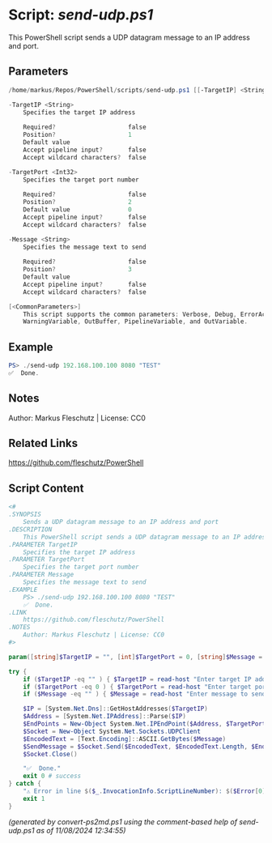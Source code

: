 Script: *send-udp.ps1*
========================

This PowerShell script sends a UDP datagram message to an IP address and port.

Parameters
----------
```powershell
/home/markus/Repos/PowerShell/scripts/send-udp.ps1 [[-TargetIP] <String>] [[-TargetPort] <Int32>] [[-Message] <String>] [<CommonParameters>]

-TargetIP <String>
    Specifies the target IP address
    
    Required?                    false
    Position?                    1
    Default value                
    Accept pipeline input?       false
    Accept wildcard characters?  false

-TargetPort <Int32>
    Specifies the target port number
    
    Required?                    false
    Position?                    2
    Default value                0
    Accept pipeline input?       false
    Accept wildcard characters?  false

-Message <String>
    Specifies the message text to send
    
    Required?                    false
    Position?                    3
    Default value                
    Accept pipeline input?       false
    Accept wildcard characters?  false

[<CommonParameters>]
    This script supports the common parameters: Verbose, Debug, ErrorAction, ErrorVariable, WarningAction, 
    WarningVariable, OutBuffer, PipelineVariable, and OutVariable.
```

Example
-------
```powershell
PS> ./send-udp 192.168.100.100 8080 "TEST"
✅  Done.

```

Notes
-----
Author: Markus Fleschutz | License: CC0

Related Links
-------------
https://github.com/fleschutz/PowerShell

Script Content
--------------
```powershell
<#
.SYNOPSIS
	Sends a UDP datagram message to an IP address and port
.DESCRIPTION
	This PowerShell script sends a UDP datagram message to an IP address and port.
.PARAMETER TargetIP
	Specifies the target IP address
.PARAMETER TargetPort
	Specifies the target port number
.PARAMETER Message
	Specifies the message text to send
.EXAMPLE
	PS> ./send-udp 192.168.100.100 8080 "TEST"
	✅  Done.
.LINK
	https://github.com/fleschutz/PowerShell
.NOTES
	Author: Markus Fleschutz | License: CC0
#>

param([string]$TargetIP = "", [int]$TargetPort = 0, [string]$Message = "")

try {
	if ($TargetIP -eq "" ) { $TargetIP = read-host "Enter target IP address" }
	if ($TargetPort -eq 0 ) { $TargetPort = read-host "Enter target port" }
	if ($Message -eq "" ) { $Message = read-host "Enter message to send" }

	$IP = [System.Net.Dns]::GetHostAddresses($TargetIP) 
	$Address = [System.Net.IPAddress]::Parse($IP) 
	$EndPoints = New-Object System.Net.IPEndPoint($Address, $TargetPort) 
	$Socket = New-Object System.Net.Sockets.UDPClient 
	$EncodedText = [Text.Encoding]::ASCII.GetBytes($Message) 
	$SendMessage = $Socket.Send($EncodedText, $EncodedText.Length, $EndPoints) 
	$Socket.Close() 

	"✅  Done."
	exit 0 # success
} catch {
	"⚠️ Error in line $($_.InvocationInfo.ScriptLineNumber): $($Error[0])"
	exit 1
}
```

*(generated by convert-ps2md.ps1 using the comment-based help of send-udp.ps1 as of 11/08/2024 12:34:55)*
